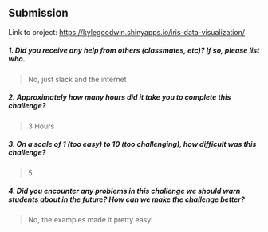 Submission
----------
Link to project: https://kylegoodwin.shinyapps.io/iris-data-visualization/

##### 1. Did you receive any help from others (classmates, etc)? If so, please list who.

> No, just slack and the internet

##### 2. Approximately how many hours did it take you to complete this challenge?

> 3 Hours

##### 3. On a scale of 1 (too easy) to 10 (too challenging), how difficult was this challenge?

> 5

##### 4. Did you encounter any problems in this challenge we should warn students about in the future? How can we make the challenge better?

> No, the examples made it pretty easy!
